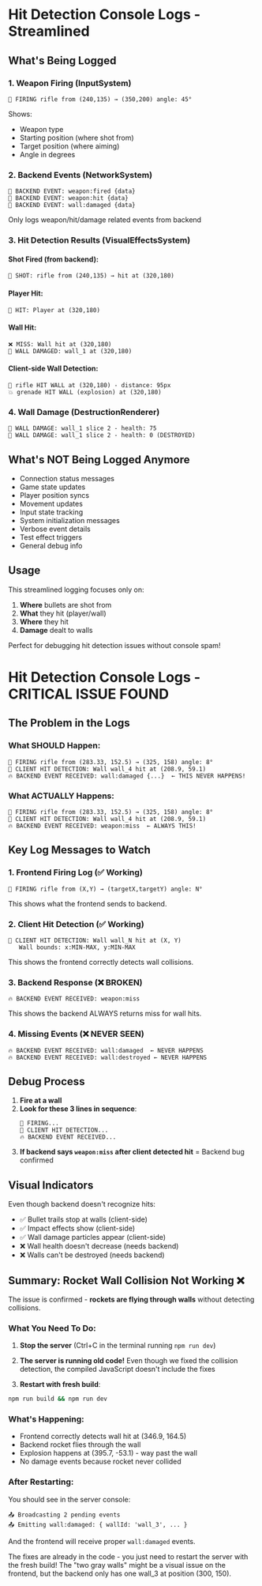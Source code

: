 # Hit Detection Console Logs - Streamlined

## What's Being Logged

### 1. **Weapon Firing** (InputSystem)
```
🔫 FIRING rifle from (240,135) → (350,200) angle: 45°
```
Shows:
- Weapon type
- Starting position (where shot from)
- Target position (where aiming)
- Angle in degrees

### 2. **Backend Events** (NetworkSystem)
```
🔵 BACKEND EVENT: weapon:fired {data}
🔵 BACKEND EVENT: weapon:hit {data}
🔵 BACKEND EVENT: wall:damaged {data}
```
Only logs weapon/hit/damage related events from backend

### 3. **Hit Detection Results** (VisualEffectsSystem)

#### Shot Fired (from backend):
```
🔫 SHOT: rifle from (240,135) → hit at (320,180)
```

#### Player Hit:
```
🎯 HIT: Player at (320,180)
```

#### Wall Hit:
```
❌ MISS: Wall hit at (320,180)
🧱 WALL DAMAGED: wall_1 at (320,180)
```

#### Client-side Wall Detection:
```
🔫 rifle HIT WALL at (320,180) - distance: 95px
💥 grenade HIT WALL (explosion) at (320,180)
```

### 4. **Wall Damage** (DestructionRenderer)
```
🧱 WALL DAMAGE: wall_1 slice 2 - health: 75
🧱 WALL DAMAGE: wall_1 slice 2 - health: 0 (DESTROYED)
```

## What's NOT Being Logged Anymore

- Connection status messages
- Game state updates
- Player position syncs
- Movement updates
- Input state tracking
- System initialization messages
- Verbose event details
- Test effect triggers
- General debug info

## Usage

This streamlined logging focuses only on:
1. **Where** bullets are shot from
2. **What** they hit (player/wall)
3. **Where** they hit
4. **Damage** dealt to walls

Perfect for debugging hit detection issues without console spam!

# Hit Detection Console Logs - CRITICAL ISSUE FOUND

## The Problem in the Logs

### What SHOULD Happen:
```
🔫 FIRING rifle from (283.33, 152.5) → (325, 158) angle: 8°
🎯 CLIENT HIT DETECTION: Wall wall_4 hit at (208.9, 59.1)
🔥 BACKEND EVENT RECEIVED: wall:damaged {...}  ← THIS NEVER HAPPENS!
```

### What ACTUALLY Happens:
```
🔫 FIRING rifle from (283.33, 152.5) → (325, 158) angle: 8°
🎯 CLIENT HIT DETECTION: Wall wall_4 hit at (208.9, 59.1)
🔥 BACKEND EVENT RECEIVED: weapon:miss  ← ALWAYS THIS!
```

## Key Log Messages to Watch

### 1. **Frontend Firing Log** (✅ Working)
```
🔫 FIRING rifle from (X,Y) → (targetX,targetY) angle: N°
```
This shows what the frontend sends to backend.

### 2. **Client Hit Detection** (✅ Working)
```
🎯 CLIENT HIT DETECTION: Wall wall_N hit at (X, Y)
   Wall bounds: x:MIN-MAX, y:MIN-MAX
```
This shows the frontend correctly detects wall collisions.

### 3. **Backend Response** (❌ BROKEN)
```
🔥 BACKEND EVENT RECEIVED: weapon:miss
```
This shows the backend ALWAYS returns miss for wall hits.

### 4. **Missing Events** (❌ NEVER SEEN)
```
🔥 BACKEND EVENT RECEIVED: wall:damaged  ← NEVER HAPPENS
🔥 BACKEND EVENT RECEIVED: wall:destroyed ← NEVER HAPPENS
```

## Debug Process

1. **Fire at a wall**
2. **Look for these 3 lines in sequence**:
   ```
   🔫 FIRING...
   🎯 CLIENT HIT DETECTION...
   🔥 BACKEND EVENT RECEIVED...
   ```
3. **If backend says `weapon:miss` after client detected hit** = Backend bug confirmed

## Visual Indicators

Even though backend doesn't recognize hits:
- ✅ Bullet trails stop at walls (client-side)
- ✅ Impact effects show (client-side)
- ✅ Wall damage particles appear (client-side)
- ❌ Wall health doesn't decrease (needs backend)
- ❌ Walls can't be destroyed (needs backend)

## Summary: Rocket Wall Collision Not Working ❌

The issue is confirmed - **rockets are flying through walls** without detecting collisions. 

### What You Need To Do:

1. **Stop the server** (Ctrl+C in the terminal running `npm run dev`)

2. **The server is running old code!** Even though we fixed the collision detection, the compiled JavaScript doesn't include the fixes

3. **Restart with fresh build**:
```bash
npm run build && npm run dev
```

### What's Happening:
- Frontend correctly detects wall hit at (346.9, 164.5)
- Backend rocket flies through the wall 
- Explosion happens at (395.7, -53.1) - way past the wall
- No damage events because rocket never collided

### After Restarting:
You should see in the server console:
```
📤 Broadcasting 2 pending events
📤 Emitting wall:damaged: { wallId: 'wall_3', ... }
```

And the frontend will receive proper `wall:damaged` events.

The fixes are already in the code - you just need to restart the server with the fresh build! The "two gray walls" might be a visual issue on the frontend, but the backend only has one wall_3 at position (300, 150). 